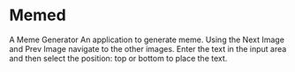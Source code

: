 # Memed
A Meme Generator
An application to generate meme.
Using the Next Image and Prev Image navigate to the other images.
Enter the text in the input area and then select the position: top or bottom to place the text.
